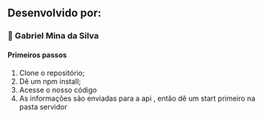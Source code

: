 ## Desenvolvido por: 
### :construction_worker: Gabriel Mina da Silva

#### Primeiros passos

1. Clone o repositório;
2. Dê um  npm install;
3. Acesse o nosso código
4. As informações são enviadas para a api , então dê um start primeiro na pasta servidor